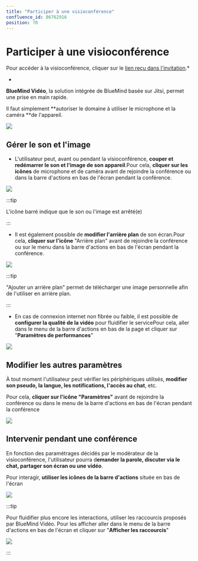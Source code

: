 ```yaml
---
title: "Participer à une visioconférence"
confluence_id: 86762916
position: 70
---
```

# Participer à une visioconférence


Pour accéder à la visioconférence, cliquer sur le [lien reçu dans l'invitation](/STAGING/Guide_de_l_utilisateur_4.7/L_agenda_4.7/Participer_à_un_évènement/).*


*

**BlueMind Vidéo**, la solution intégrée de BlueMind basée sur Jitsi, permet une prise en main rapide.

Il faut simplement **autoriser le domaine à utiliser le microphone et la caméra **de l'appareil.

![](../../../attachments/86762916/86764879.png)


## Gérer le son et l'image

- L'utilisateur peut, avant ou pendant la visioconférence, **couper et redémarrer le son et l'image de son appareil**.Pour cela, **cliquer sur les icônes** de microphone et de caméra avant de rejoindre la conférence ou dans la barre d'actions en bas de l'écran pendant la conférence.


![](../../../attachments/86762916/86764878.png)


:::tip

L'icône barré indique que le son ou l'image est arrêté(e)

:::


- Il est également possible de **modifier l'arrière plan** de son écran.Pour cela, **cliquer sur l'icône** "Arrière plan" avant de rejoindre la conférence ou sur le menu dans la barre d'actions en bas de l'écran pendant la conférence.


![](../../../attachments/86762916/86764877.png)


:::tip

"Ajouter un arrière plan" permet de télécharger une image personnelle afin de l'utiliser en arrière plan.

:::


- En cas de connexion internet non fibrée ou faible, il est possible de **configurer la qualité de la vidéo** pour fluidifier le servicePour cela, aller dans le menu de la barre d'actions en bas de la page et cliquer sur "**Paramètres de performances**"


![](../../../attachments/86762916/86764875.png)


## Modifier les autres paramètres

À tout moment l'utilisateur peut vérifier les périphériques utilisés, **modifier son pseudo, la langue, les notifications, l'accès au chat**, etc.

Pour cela, **cliquer sur l'icône "Paramètres"** avant de rejoindre la conférence ou dans le menu de la barre d'actions en bas de l'écran pendant la conférence


![](../../../attachments/86762916/86764876.png)


## Intervenir pendant une conférence

En fonction des paramétrages décidés par le modérateur de la visioconférence, l'utilisateur pourra d**emander la parole, discuter via le chat, partager son écran ou une vidéo**.

Pour interagir, **utiliser les icônes de la barre d'actions** située en bas de l'écran


![](../../../attachments/86762916/86764872.jpg)


:::tip

Pour fluidifier plus encore les interactions, utiliser les raccourcis proposés par BlueMind Vidéo. Pour les afficher aller dans le menu de la barre d'actions en bas de l'écran et cliquer sur "**Afficher les raccourcis**"

![](../../../attachments/86762916/86764874.png)

:::



